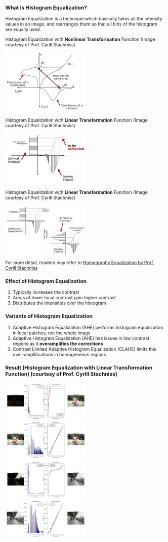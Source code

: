 ### What is Histogram Equalization?

Histogram Equalization is a technique which basically takes all the intensity values in an image, and rearranges them so that all bins of the histogram are equally used.

Histogram Equalization with **Nonlinear Transformation** Function (Image courtesy of Prof. Cyrill Stachniss)

<img src="https://github.com/YANG-SOBER/Standard_Histogram_Equalization/blob/main/hist_equal_nonlinear.png" width=50% height=50%>

Histogram Equalization with **Linear Transformation** Function (Image courtesy of Prof. Cyrill Stachniss)

<img src="https://github.com/YANG-SOBER/Standard_Histogram_Equalization/blob/main/hist_equal_linear.png" width=50% height=50%>

Histogram Equalization with **Linear Transformation** Function (Image courtesy of Prof. Cyrill Stachniss)

<img src="https://github.com/YANG-SOBER/Standard_Histogram_Equalization/blob/main/hist_equal_reality.png" width=50% height=50%>

For more detail, readers may refer to [Homography Equalization by Prof. Cyrill Stachniss](https://www.ipb.uni-bonn.de/html/teaching/photo12-2021/2021-pho1-04-img-histo-2-transformations.pptx.pdf)

### Effect of Histogram Equalization
1. Typically increases the contrast
2. Areas of lower local contrast gain higher contrast
3. Distributes the intensities over the histogram

### Variants of Histogram Equalization
1. Adaptive Histogram Equalization (AHE) performs histogram equalization in local patches, not the whole image
2. Adaptive Histogram Equalization (AHE) has issues in low contrast regions as it **overamplifies the corrections**
3. Contrast Limited Adaptive Histogram Equalization (CLAHE) limits this over-amplifications in homogeneous regions

### Result (Histogram Equalization with Linear Transformation Function) (courtesy of Prof. Cyrill Stachniss)

<img src="https://github.com/YANG-SOBER/Standard_Histogram_Equalization/blob/main/result/hist_equal_1st_girl.png" width=50% height=50%>

<img src="https://github.com/YANG-SOBER/Standard_Histogram_Equalization/blob/main/result/hist_equal_2nd_girl.png" width=50% height=50%>

<img src="https://github.com/YANG-SOBER/Standard_Histogram_Equalization/blob/main/result/hist_equal_1st_platform.png" width=50% height=50%>

<img src="https://github.com/YANG-SOBER/Standard_Histogram_Equalization/blob/main/result/hist_equal_2nd_platform.png" width=50% height=50%>
